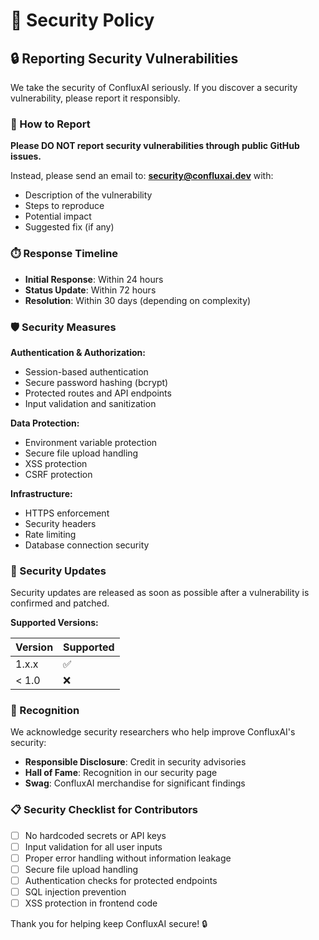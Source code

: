 # 🚨 Security Policy

## 🔒 Reporting Security Vulnerabilities

We take the security of ConfluxAI seriously. If you discover a security vulnerability, please report it responsibly.

### 📧 How to Report

**Please DO NOT report security vulnerabilities through public GitHub issues.**

Instead, please send an email to: **security@confluxai.dev** with:

- Description of the vulnerability
- Steps to reproduce
- Potential impact
- Suggested fix (if any)

### ⏱️ Response Timeline

- **Initial Response**: Within 24 hours
- **Status Update**: Within 72 hours  
- **Resolution**: Within 30 days (depending on complexity)

### 🛡️ Security Measures

**Authentication & Authorization:**
- Session-based authentication
- Secure password hashing (bcrypt)
- Protected routes and API endpoints
- Input validation and sanitization

**Data Protection:**
- Environment variable protection
- Secure file upload handling
- XSS protection
- CSRF protection

**Infrastructure:**
- HTTPS enforcement
- Security headers
- Rate limiting
- Database connection security

### 🔄 Security Updates

Security updates are released as soon as possible after a vulnerability is confirmed and patched.

**Supported Versions:**

| Version | Supported |
|---------|-----------|
| 1.x.x   | ✅ |
| < 1.0   | ❌ |

### 🙏 Recognition

We acknowledge security researchers who help improve ConfluxAI's security:

- **Responsible Disclosure**: Credit in security advisories
- **Hall of Fame**: Recognition in our security page
- **Swag**: ConfluxAI merchandise for significant findings

### 📋 Security Checklist for Contributors

- [ ] No hardcoded secrets or API keys
- [ ] Input validation for all user inputs
- [ ] Proper error handling without information leakage
- [ ] Secure file upload handling
- [ ] Authentication checks for protected endpoints
- [ ] SQL injection prevention
- [ ] XSS protection in frontend code

Thank you for helping keep ConfluxAI secure! 🔒
